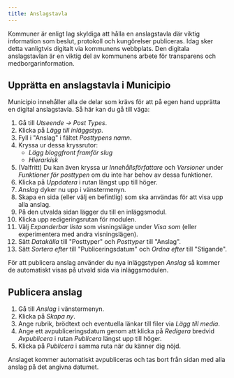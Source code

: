 ```yaml
---
title: Anslagstavla
---
```


Kommuner är enligt lag skyldiga att hålla en anslagstavla där viktig information
som beslut, protokoll och kungörelser publiceras. Idag sker detta vanligtvis
digitalt via kommunens webbplats. Den digitala anslagstavlan är en viktig del av
kommunens arbete för transparens och medborgarinformation.

## Upprätta en anslagstavla i Municipio

Municipio innehåller alla de delar som krävs för att på egen hand upprätta en
digital anslagstavla. Så här kan du gå till väga:

1. Gå till _Utseende → Post Types_.
2. Klicka på _Lägg till inläggstyp_.
3. Fyll i "Anslag" i fältet _Posttypens namn_.
4. Kryssa ur dessa kryssrutor:
   - _Lägg bloggfront framför slug_
   - _Hierarkisk_
5. (Valfritt) Du kan även kryssa ur _Innehållsförfattare_ och _Versioner_ under
   _Funktioner för posttypen_ om du inte har behov av dessa funktioner.
6. Klicka på _Uppdatera_ i rutan längst upp till höger.
7. _Anslag_ dyker nu upp i vänstermenyn.
8. Skapa en sida (eller välj en befintlig) som ska användas för att visa upp
   alla anslag.
9. På den utvalda sidan lägger du till en inläggsmodul.
10. Klicka upp redigeringsrutan för modulen.
11. Välj _Expanderbar lista_ som visningsläge under _Visa som_ (eller
    experimentera med andra visningslägen).
12. Sätt _Datakälla_ till "Posttyper" och _Posttyper_ till "Anslag".
13. Sätt _Sortera efter_ till "Publiceringsdatum" och _Ordna efter_ till
    "Stigande".

För att publicera anslag använder du nya inläggstypen _Anslag_ så kommer de
automatiskt visas på utvald sida via inläggsmodulen.

## Publicera anslag

1. Gå till _Anslag_ i vänstermenyn.
2. Klicka på _Skapa ny_.
3. Ange rubrik, brödtext och eventuella länkar till filer via _Lägg till media_.
4. Ange ett avpubliceringsdatum genom att klicka på _Redigera_ bredvid
   _Avpublicera_ i rutan _Publicera_ längst upp till höger.
5. Klicka på _Publicera_ i samma ruta när du känner dig nöjd.

Anslaget kommer automatiskt avpubliceras och tas bort från sidan med alla anslag
på det angivna datumet.
